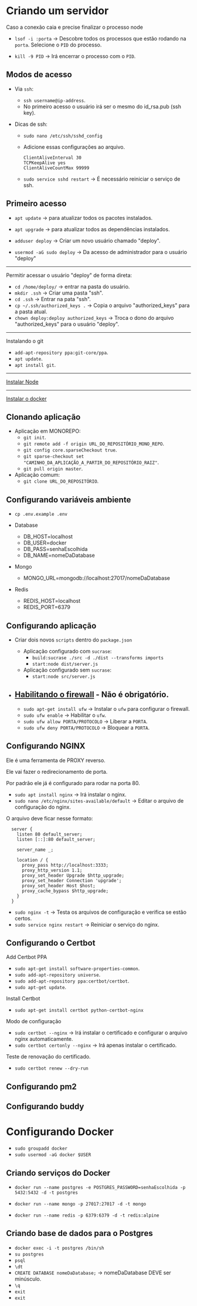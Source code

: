 # Criando um servidor

Caso a conexão caia e precise finalizar o processo node

- `lsof -i :porta` -> Descobre todos os processos que estão rodando na `porta`. Selecione o `PID` do processo.

- `kill -9 PID` -> Irá encerrar o processo com o `PID`.

## Modos de acesso

- Via `ssh`:
  - `ssh username@ip-address`.
  - No primeiro acesso o usuário irá ser o mesmo do id_rsa.pub (ssh key).
- Dicas de ssh:

  - `sudo nano /etc/ssh/sshd_config`
  - Adicione essas configurações ao arquivo.

        ClientAliveInterval 30
        TCPKeepAlive yes
        ClientAliveCountMax 99999

  - `sudo service sshd restart` -> É necessário reiniciar o serviço de ssh.

## Primeiro acesso

- `apt update` -> para atualizar todos os pacotes instalados.
- `apt upgrade` -> para atualizar todos as dependências instalados.

- `adduser deploy` -> Criar um novo usuário chamado "deploy".

- `usermod -aG sudo deploy` -> Da acesso de administrador para o usuário "deploy"

---

Permitir acessar o usuário "deploy" de forma direta:

- `cd /home/deploy/` -> entrar na pasta do usuário.
- `mkdir .ssh` -> Criar uma pasta "ssh".
- `cd .ssh` -> Entrar na pata "ssh".
- `cp ~/.ssh/authorized_keys .` -> Copia o arquivo "authorized_keys" para a pasta atual.
- `chown deploy:deploy authorized_keys` -> Troca o dono do arquivo "authorized_keys" para o usuário "deploy".

---

Instalando o git

- `add-apt-repository ppa:git-core/ppa`.
- `apt update`.
- `apt install git`.

---

[Instalar Node](https://github.com/nodesource/distributions/blob/master/README.md)

---

[Instalar o docker](https://docs.docker.com/engine/install/ubuntu/)

## Clonando aplicação

- Aplicação em MONOREPO:
  - `git init`.
  - `git remote add -f origin URL_DO_REPOSITÓRIO_MONO_REPO`.
  - `git config core.sparseCheckout true`.
  - `git sparse-checkout set "CAMINHO_DA_APLICAÇÃO_A_PARTIR_DO_REPOSITÓRIO_RAIZ"`.
  - `git pull origin master`.
- Aplicação comum:
  - `git clone URL_DO_REPOSITÓRIO`.

## Configurando variáveis ambiente

- `cp .env.example .env`

- Database
  - DB_HOST=localhost
  - DB_USER=docker
  - DB_PASS=senhaEscolhida
  - DB_NAME=nomeDaDatabase
- Mongo
  - MONGO_URL=mongodb://localhost:27017/nomeDaDatabase
- Redis

  - REDIS_HOST=localhost
  - REDIS_PORT=6379

## Configurando aplicação

- Criar dois novos `scripts` dentro do `package.json`

  - Aplicação configurado com `sucrase`:
    - `build:sucrase ./src -d ./dist --transforms imports`
    - `start:node dist/server.js`
  - Aplicação configurado sem `sucrase`:
    - `start:node src/server.js`

- ## [Habilitando o firewall](https://www.hostinger.com.br/tutoriais/firewall-ubuntu-ufw/) - Não é obrigatório.

  - `sudo apt-get install ufw` -> Instalar o `ufw` para configurar o firewall.
  - `sudo ufw enable` -> Habilitar o `ufw`.
  - `sudo ufw allow PORTA/PROTOCOLO` -> Liberar a `PORTA`.
  - `sudo ufw deny PORTA/PROTOCOLO` -> Bloquear a `PORTA`.

## Configurando NGINX

Ele é uma ferramenta de PROXY reverso.

Ele vai fazer o redirecionamento de porta.

Por padrão ele já é configurado para rodar na porta 80.

- `sudo apt install nginx` -> Irá instalar o nginx.
- `sudo nano /etc/nginx/sites-available/default` -> Editar o arquivo de configuração do nginx.

O arquivo deve ficar nesse formato:

```nginx
  server {
    listen 80 default_server;
    listen [::]:80 default_server;

    server_name _;

    location / {
      proxy_pass http://localhost:3333;
      proxy_http_version 1.1;
      proxy_set_header Upgrade $http_upgrade;
      proxy_set_header Connection 'upgrade';
      proxy_set_header Host $host;
      proxy_cache_bypass $http_upgrade;
    }
  }
```

- `sudo nginx -t` -> Testa os arquivos de configuração e verifica se estão certos.
- `sudo service nginx restart` -> Reiniciar o serviço do nginx.

## Configurando o Certbot

Add Certbot PPA

- `sudo apt-get install software-properties-common`.
- `sudo add-apt-repository universe`.
- `sudo add-apt-repository ppa:certbot/certbot`.
- `sudo apt-get update`.

Install Certbot

- `sudo apt-get install certbot python-certbot-nginx`

Modo de configuração

- `sudo certbot --nginx` -> Irá instalar o certificado e configurar o arquivo nginx automaticamente.
- `sudo certbot certonly --nginx` -> Irá apenas instalar o certificado.

Teste de renovação do certificado.

- `sudo certbot renew --dry-run`

## Configurando pm2

## Configurando buddy

# Configurando Docker

- `sudo groupadd docker`
- `sudo usermod -aG docker $USER`

## Criando serviços do Docker

- `docker run --name postgres -e POSTGRES_PASSWORD=senhaEscolhida -p 5432:5432 -d -t postgres`

- `docker run --name mongo -p 27017:27017 -d -t mongo`

- `docker run --name redis -p 6379:6379 -d -t redis:alpine`

## Criando base de dados para o Postgres

- `docker exec -i -t postgres /bin/sh`
- `su postgres`
- `psql`
- `\dt`
- `CREATE DATABASE nomeDaDatabase;` -> nomeDaDatabase DEVE ser minúsculo.
- `\q`
- `exit`
- `exit`
